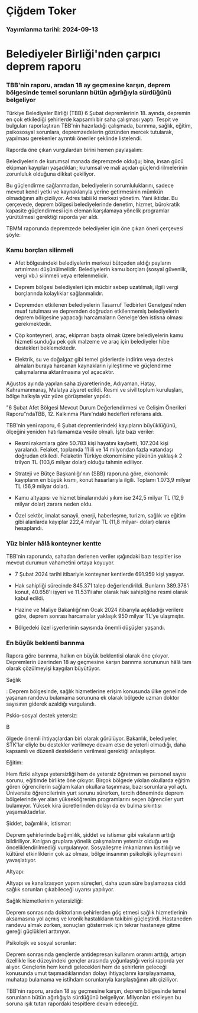 # Çiğdem Toker

### Yayımlanma tarihi: 2024-09-13

# Belediyeler Birliği'nden çarpıcı deprem raporu


### TBB'nin raporu, aradan 18 ay geçmesine karşın, deprem bölgesinde temel sorunların bütün ağırlığıyla sürdüğünü belgeliyor



Türkiye Belediyeler Birliği (TBB) 6 Şubat depremlerinin 18. ayında, depremin en çok etkilediği şehirlerde kapsamlı bir saha çalışması yaptı. Tespit ve bulguları raporlaştıran TBB'nin hazırladığı çalışmada, barınma, sağlık, eğitim, psikososyal sorunlara, depremzedelerin gözünden mercek tutularak, yapılması gerekenler ayrıntılı öneriler şeklinde listelendi.

Raporda öne çıkan vurgulardan birini hemen paylaşalım:

Belediyelerin de kurumsal manada depremzede olduğu; bina, insan gücü ekipman kayıpları yaşadıkları; kurumsal ve mali açıdan güçlendirilmelerinin zorunluluk olduğuna dikkat çekiliyor.

Bu güçlendirme sağlanmadan, belediyelerin sorumluluklarını, sadece mevcut kendi yetki ve kaynaklarıyla yerine getirmesinin mümkün olmadığının altı çiziliyor. Adres tabii ki merkezi yönetim. Yani iktidar. Bu çerçevede, deprem bölgesi belediyelerinde denetim, hizmet, bürokratik kapasite güçlendirmesi için eleman karşılamaya yönelik programlar yürütülmesi gerektiği raporda yer aldı.

TBMM raporunda depremzede belediyeler için öne çıkan öneri çerçevesi şöyle:


### Kamu borçları silinmeli

- Afet bölgesindeki belediyelerin merkezi bütçeden aldığı payların artırılması düşünülmelidir. Belediyelerin kamu borçları (sosyal güvenlik, vergi vb.) silinmeli veya ertelenmelidir.

- Deprem bölgesi belediyeleri için mücbir sebep uzatılmalı, ilgili vergi borçlarında kolaylıklar sağlanmalıdır.

- Depremden etkilenen belediyelerin Tasarruf Tedbirleri Genelgesi'nden muaf tutulması ve depremden doğrudan etkilenmemiş belediyelerin deprem bölgesine yapacağı harcamaların Genelge'den istisna olması gerekmektedir.

- Çöp konteyneri, araç, ekipman başta olmak üzere belediyelerin kamu hizmeti sunduğu pek çok malzeme ve araç için belediyeler hibe destekleri beklemektedir.

- Elektrik, su ve doğalgaz gibi temel giderlerde indirim veya destek almaları buraya harcanan kaynakların iyileştirme ve güçlendirme çalışmalarına aktarılmasına yol açacaktır.

Ağustos ayında yapılan saha ziyaretlerinde, Adıyaman, Hatay, Kahramanmaraş, Malatya ziyaret edildi. Resmi ve sivil toplum kuruluşları, bölge halkıyla yüz yüze görüşmeler yapıldı.

"6 Şubat Afet Bölgesi Mevcut Durum Değerlendirmesi ve Gelişim Önerileri Raporu”ndaTBB, 12. Kalkınma Planı'ndaki hedefleri referans aldı.

TBB'nin yeni raporu, 6 Şubat depremlerindeki kayıpların büyüklüğünü, ölçeğini yeniden hatırlamamıza vesile olmalı. İşte bazı veriler:

- Resmi rakamlara göre 50.783 kişi hayatını kaybetti, 107.204 kişi yaralandı. Felaket, toplamda 11 ili ve 14 milyondan fazla vatandaşı doğrudan etkiledi. Felaketin Türkiye ekonomisine yükünün yaklaşık 2 trilyon TL (103,6 milyar dolar) olduğu tahmin ediliyor.

- Strateji ve Bütçe Başkanlığı'nın (SBB) raporuna göre, ekonomik kayıpların en büyük kısmı, konut hasarlarıyla ilgili. Toplamı 1.073,9 milyar TL (56,9 milyar dolar).

- Kamu altyapısı ve hizmet binalarındaki yıkım ise 242,5 milyar TL (12,9 milyar dolar) zarara neden oldu.

- Özel sektör, imalat sanayii, enerji, haberleşme, turizm, sağlık ve eğitim gibi alanlarda kayıplar 222,4 milyar TL (11,8 milyar- dolar) olarak hesaplandı.


### Yüz binler hâlâ konteyner kentte

TBB'nin raporunda, sahadan derlenen veriler ışığındaki bazı tespitler ise mevcut durumun vahametini ortaya koyuyor.

- 7 Şubat 2024 tarihi itibariyle konteyner kentlerde 691.959 kişi yaşıyor.

- Hak sahipliği sürecinde 845.371 talep değerlendirildi. Bunların 389.378'i konut, 40.658'i işyeri ve 11.531'i ahır olarak hak sahipliğine resmi olarak kabul edildi.

- Hazine ve Maliye Bakanlığı'nın Ocak 2024 itibarıyla açıkladığı verilere göre, deprem sonrası harcamalar yaklaşık 950 milyar TL'ye ulaşmıştır.

- Bölgedeki özel işyerlerinin sayısında önemli düşüşler yaşandı.


### En büyük beklenti barınma

Rapora göre barınma, halkın en büyük beklentisi olarak öne çıkıyor. Depremlerin üzerinden 18 ay geçmesine karşın barınma sorununun hâlâ tam olarak çözülmeyişi kaygıları büyütüyor.



Sağlık

: Deprem bölgesinde, sağlık hizmetlerine erişim konusunda ülke genelinde yaşanan randevu bulamama sorununa ek olarak bölgede uzman doktor sayısının giderek azaldığı vurgulandı.

Pskio-sosyal destek yetersiz:

B

ölgede önemli ihtiyaçlardan biri olarak görülüyor. Bakanlık, belediyeler, STK'lar eliyle bu destekler verilmeye devam etse de yeterli olmadığı, daha kapsamlı ve düzenli desteklerin verilmesi gerektiği anlaşılıyor.

Eğitim:

Hem fiziki altyapı yetersizliği hem de yetersiz öğretmen ve personel sayısı sorunu, eğitimde birlikte öne çıkıyor. Birçok bölgede yıkılan okullarda eğitim gören öğrencilerin sağlam kalan okullara taşınması, bazı sorunlara yol açtı. Üniversite öğrencilerinin yurt sorunu sürerken, tercih döneminde deprem bölgelerinde yer alan yükseköğrenim programlarını seçen öğrenciler yurt bulamıyor. Yüksek kira ücretlerinden dolayı da ev bulma sıkıntısı yaşamaktadırlar.

Şiddet, bağımlılık, istismar:

Deprem şehirlerinde bağımlılık, şiddet ve istismar gibi vakaların arttığı bildiriliyor. Kırılgan gruplara yönelik çalışmaların yetersiz olduğu ve önceliklendirilmediği vurgulanıyor. Sosyalleşme imkanlarının kısıtlılığı ve kültürel etkinliklerin çok az olması, bölge insanının psikolojik iyileşmesini yavaşlatıyor.

Altyapı:

Altyapı ve kanalizasyon yapım süreçleri, daha uzun süre başlamazsa ciddi sağlık sorunları çıkabileceği uyarısı yapılıyor.

Sağlık hizmetlerinin yetersizliği:

Deprem sonrasında doktorların şehirlerden göç etmesi sağlık hizmetlerinin aksamasına yol açmış ve kronik hastalıkların takibini güçleştirdi. Hastaneden randevu almak zorken, sonuçları göstermek için tekrar hastaneye gitme gereği güçlükleri arttırıyor.

Psikolojik ve sosyal sorunlar:

Deprem sonrasında gençlerde antidepresan kullanım oranını arttığı, artışın özellikle lise düzeyindeki gençler arasında yoğunlaştığı verisi raporda yer alıyor. Gençlerin hem kendi gelecekleri hem de şehirlerin geleceği konusunda umut taşımadıklarından dolayı ihtiyaçlarını karşılayamama, muhatap bulamama ve istihdam sorunlarıyla karşılaştığının altı çiziliyor.

TBB'nin raporu, aradan 18 ay geçmesine karşın, deprem bölgesinde temel sorunların bütün ağırlığıyla sürdüğünü belgeliyor. Milyonları etkileyen bu soruna ışık tutan rapordaki tespitlere devam edeceğiz.

